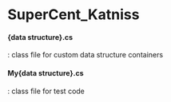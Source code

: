 # SuperCent_Katniss
#### {data structure}.cs
: class file for custom data structure containers
#### My{data structure}.cs
: class file for test code
